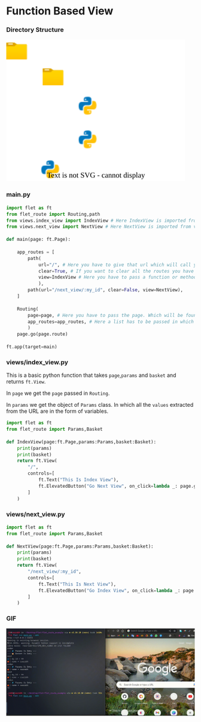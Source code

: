 
# Function Based View
### Directory Structure 

![tree](assets/func-dir.svg)


### main.py
```python
import flet as ft
from flet_route import Routing,path
from views.index_view import IndexView # Here IndexView is imported from views/index_view.py
from views.next_view import NextView # Here NextView is imported from views/next_view.py

def main(page: ft.Page):

    app_routes = [
        path(
            url="/", # Here you have to give that url which will call your view on mach
            clear=True, # If you want to clear all the routes you have passed so far, then pass True otherwise False.
            view=IndexView # Here you have to pass a function or method which will take page,params and basket and return ft.View (If you are using function based view then you just have to give the name of the function.)
            ), 
        path(url="/next_view/:my_id", clear=False, view=NextView),
    ]

    Routing(
        page=page, # Here you have to pass the page. Which will be found as a parameter in all your views
        app_routes=app_routes, # Here a list has to be passed in which we have defined app routing like app_routes
        )
    page.go(page.route)

ft.app(target=main)


```

### views/index_view.py

This is a basic python function that takes `page`,`params` and `basket` and returns `ft.View`.

In `page` we get the `page` passed in `Routing`.

In `params` we get the object of `Params` class.
In which all the `values` ​​extracted from the URL are in the form of variables.

```python
import flet as ft
from flet_route import Params,Basket

def IndexView(page:ft.Page,params:Params,basket:Basket):
    print(params)
    print(basket)
    return ft.View(
        "/",
        controls=[
            ft.Text("This Is Index View"),
            ft.ElevatedButton("Go Next View", on_click=lambda _: page.go("/next_view/10")),
        ]
    )

```

### views/next_view.py

```python
import flet as ft
from flet_route import Params,Basket

def NextView(page:ft.Page,params:Params,basket:Basket):
    print(params)
    print(basket)
    return ft.View(
        "/next_view/:my_id",
        controls=[
            ft.Text("This Is Next View"),
            ft.ElevatedButton("Go Index View", on_click=lambda _: page.go("/")),
        ]
    )

```

### GIF
![routeapp](assets/route-app.gif)
